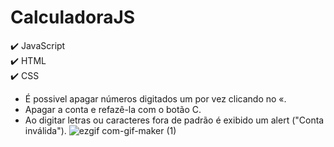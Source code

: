 # CalculadoraJS
✔️ JavaScript<br>✔️ HTML<br> ✔️ CSS<br>
- É possivel apagar números digitados um por vez clicando no &laquo;.
- Apagar a conta e refazê-la com o botão C.<br> 
- Ao digitar letras ou caracteres fora de padrão é exibido um alert ("Conta inválida").
![ezgif com-gif-maker (1)](https://user-images.githubusercontent.com/77166769/117556765-b111dc80-b042-11eb-8279-7bd58d942e55.gif)
